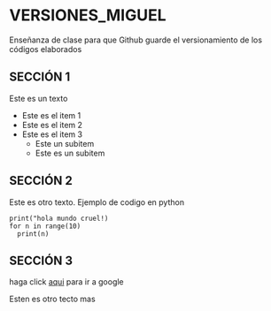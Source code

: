 # VERSIONES_MIGUEL
Enseñanza de clase para que Github guarde el versionamiento de los códigos elaborados 

## SECCIÓN 1
 
Este es un texto
* Este es el item 1
* Este es el item 2
* Este es el item 3
  * Este un subitem
  * Este es un subitem

## SECCIÓN 2

Este es otro texto. Ejemplo de codigo en python

    print("hola mundo cruel!)
    for n in range(10)
      print(n)


## SECCIÓN 3
 
haga click [aqui](www.google.com) para ir a google

Esten es otro tecto mas
